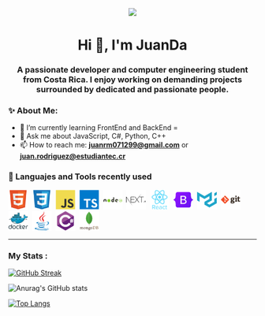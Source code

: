 <div id="header" align="center">
  <img
    src="https://media.giphy.com/media/MdA16VIoXKKxNE8Stk/giphy.gif"
    width="200"
  />
  <h1 align="center">Hi 👋, I'm JuanDa</h1>
  <h3 align="center">
    A passionate developer and computer engineering student from Costa Rica. I enjoy working on demanding projects surrounded by dedicated and passionate people.
  </h3>
</div>

### ✨ About Me:

- 🌱 I’m currently learning FrontEnd and BackEnd =
- 💬 Ask me about JavaScript, C#, Python, C++
- 📫 How to reach me: **juanrm071299@gmail.com** or **juan.rodriguez@estudiantec.cr**

<div align="left">
  <h3>🔨 Languajes and Tools recently used</h3>
  <div>
    <img
      src="https://github.com/devicons/devicon/blob/master/icons/html5/html5-original.svg"
      title="HTML5"
      alt="HTML"
      width="40"
      height="40"
    />&nbsp;
    <img
      src="https://github.com/devicons/devicon/blob/master/icons/css3/css3-original.svg"
      title="CSS3"
      alt="CSS"
      width="40"
      height="40"
    />&nbsp;
    <img
      src="https://github.com/devicons/devicon/blob/master/icons/javascript/javascript-original.svg"
      title="JS"
      alt="JS"
      width="40"
      height="40"
    />&nbsp;
    <img
      src="https://github.com/devicons/devicon/blob/master/icons/typescript/typescript-plain.svg"
      title="TS"
      alt="TS"
      width="40"
      height="40"
    />&nbsp;
    <img
      src="https://github.com/devicons/devicon/blob/master/icons/nodejs/nodejs-original-wordmark.svg"
      title="NODE"
      alt="NODE"
      width="40"
      height="40"
    />&nbsp;
    <img
      src="https://github.com/devicons/devicon/blob/master/icons/nextjs/nextjs-original-wordmark.svg"
      title="NEXT.JS"
      alt="NEXT.JS"
      width="40"
      height="40"
    />&nbsp;
    <img
      src="https://github.com/devicons/devicon/blob/master/icons/react/react-original-wordmark.svg"
      title="REACT"
      alt="REACT"
      width="40"
      height="40"
    />&nbsp;
    <img
      src="https://github.com/devicons/devicon/blob/master/icons/bootstrap/bootstrap-original.svg"
      title="BOOTSTRAP"
      alt="BOOTSTRAP"
      width="40"
      height="40"
    />&nbsp;
    <img
      src="https://github.com/devicons/devicon/blob/master/icons/materialui/materialui-plain.svg"
      title="MUI"
      alt="MUI"
      width="40"
      height="40"
    />&nbsp;
    <img
      src="https://github.com/devicons/devicon/blob/master/icons/git/git-original-wordmark.svg"
      title="GIT"
      alt="GIT"
      width="40"
      height="40"
    />&nbsp;
    <img
      src="https://github.com/devicons/devicon/blob/master/icons/docker/docker-original-wordmark.svg"
      title="DOCKER"
      alt="DOCKER"
      width="40"
      height="40"
    />&nbsp;
    <img
      src="https://github.com/devicons/devicon/blob/master/icons/java/java-original.svg"
      title="JAVA"
      alt="JAVA"
      width="40"
      height="40"
    />&nbsp;
    <img
      src="https://github.com/devicons/devicon/blob/master/icons/csharp/csharp-original.svg"
      title="C#"
      alt="C#"
      width="40"
      height="40"
    />&nbsp;
    <img
      src="https://github.com/devicons/devicon/blob/master/icons/mongodb/mongodb-original-wordmark.svg"
      title="MONGODB"
      alt="MONGODB"
      width="40"
      height="40"
    />&nbsp;
  </div>
</div>

---

### My Stats :

[![GitHub Streak](https://streak-stats.demolab.com?user=juanda0712&theme=dark&hide_border=true&border_radius=4.7)](https://git.io/streak-stats)

![Anurag's GitHub stats](https://github-readme-stats.vercel.app/api?username=juanda0712&show_icons=true&theme=radical)

[![Top Langs](https://github-readme-stats.vercel.app/api/top-langs/?username=juanda0712&layout=compact)](https://github.com/anuraghazra/github-readme-stats)
